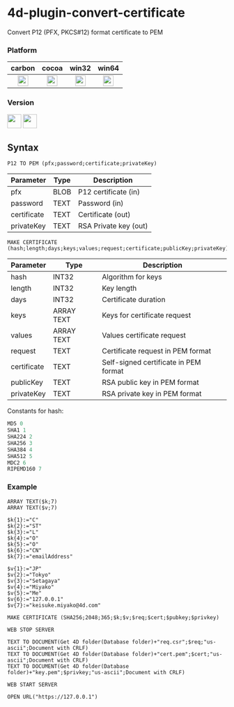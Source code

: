 # 4d-plugin-convert-certificate
Convert P12 (PFX, PKCS#12) format certificate to PEM

### Platform

| carbon | cocoa | win32 | win64 |
|:------:|:-----:|:---------:|:---------:|
|<img src="https://cloud.githubusercontent.com/assets/1725068/22371562/1b091f0a-e4db-11e6-8458-8653954a7cce.png" width="24" height="24" />|<img src="https://cloud.githubusercontent.com/assets/1725068/22371562/1b091f0a-e4db-11e6-8458-8653954a7cce.png" width="24" height="24" />|<img src="https://cloud.githubusercontent.com/assets/1725068/22371562/1b091f0a-e4db-11e6-8458-8653954a7cce.png" width="24" height="24" />|<img src="https://cloud.githubusercontent.com/assets/1725068/22371562/1b091f0a-e4db-11e6-8458-8653954a7cce.png" width="24" height="24" />|

### Version

<img src="https://cloud.githubusercontent.com/assets/1725068/18940649/21945000-8645-11e6-86ed-4a0f800e5a73.png" width="32" height="32" /> <img src="https://cloud.githubusercontent.com/assets/1725068/18940648/2192ddba-8645-11e6-864d-6d5692d55717.png" width="32" height="32" />

## Syntax

```
P12 TO PEM (pfx;password;certificate;privateKey)
```

Parameter|Type|Description
------------|------------|----
pfx|BLOB|P12 certificate (in)
password|TEXT|Password (in)
certificate|TEXT|Certificate (out)
privateKey|TEXT|RSA Private key (out)

```
MAKE CERTIFICATE (hash;length;days;keys;values;request;certificate;publicKey;privateKey)
```

Parameter|Type|Description
------------|------------|----
hash|INT32|Algorithm for keys
length|INT32|Key length
days|INT32|Certificate duration
keys|ARRAY TEXT|Keys for certificate request
values|ARRAY TEXT|Values certificate request
request|TEXT|Certificate request in PEM format
certificate|TEXT|Self-signed certificate in PEM format
publicKey|TEXT|RSA public key in PEM format
privateKey|TEXT|RSA private key in PEM format

Constants for hash:

```c
MD5 0
SHA1 1
SHA224 2
SHA256 3
SHA384 4
SHA512 5
MDC2 6
RIPEMD160 7
```

### Example

```
ARRAY TEXT($k;7)
ARRAY TEXT($v;7)

$k{1}:="C"
$k{2}:="ST"
$k{3}:="L"
$k{4}:="O"
$k{5}:="O"
$k{6}:="CN"
$k{7}:="emailAddress"

$v{1}:="JP"
$v{2}:="Tokyo"
$v{3}:="Setagaya"
$v{4}:="Miyako"
$v{5}:="Me"
$v{6}:="127.0.0.1"
$v{7}:="keisuke.miyako@4d.com"

MAKE CERTIFICATE (SHA256;2048;365;$k;$v;$req;$cert;$pubkey;$privkey)

WEB STOP SERVER

TEXT TO DOCUMENT(Get 4D folder(Database folder)+"req.csr";$req;"us-ascii";Document with CRLF)
TEXT TO DOCUMENT(Get 4D folder(Database folder)+"cert.pem";$cert;"us-ascii";Document with CRLF)
TEXT TO DOCUMENT(Get 4D folder(Database folder)+"key.pem";$privkey;"us-ascii";Document with CRLF)

WEB START SERVER

OPEN URL("https://127.0.0.1")
```




